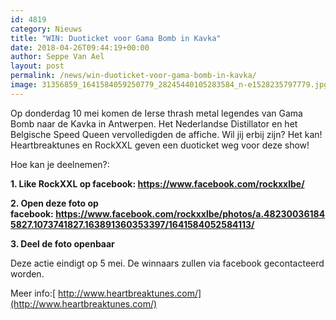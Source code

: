 ```yaml
---
id: 4819
category: Nieuws
title: "WIN: Duoticket voor Gama Bomb in Kavka"
date: 2018-04-26T09:44:19+00:00
author: Seppe Van Ael
layout: post
permalink: /news/win-duoticket-voor-gama-bomb-in-kavka/
image: 31356859_1641584059250779_28245440105283584_n-e1528235797779.jpg
---
```

Op donderdag 10 mei komen de Ierse thrash metal legendes van Gama Bomb naar de Kavka in Antwerpen. Het Nederlandse Distillator en het Belgische Speed Queen vervolledigden de affiche. Wil jij erbij zijn? Het kan! Heartbreaktunes en RockXXL geven een duoticket weg voor deze show!

Hoe kan je deelnemen?:

**1. Like RockXXL op facebook: <https://www.facebook.com/rockxxlbe/>**

**2. Open deze foto op facebook: <https://www.facebook.com/rockxxlbe/photos/a.482300361845827.1073741827.163891360353397/1641584052584113/>**

**3. Deel de foto openbaar**

Deze actie eindigt op 5 mei. De winnaars zullen via facebook gecontacteerd worden.

Meer info:[ http://www.heartbreaktunes.com/](http://www.heartbreaktunes.com/)
